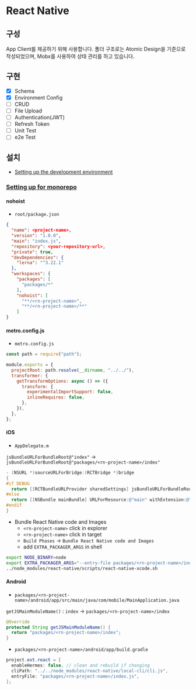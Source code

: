 # React Native

## 구성

App Client를 제공하기 위해 사용합니다. 폴더 구조로는 Atomic Design을 기준으로 작성되었으며, Mobx를 사용하여 상태 관리를 하고 있습니다.

## 구현

* [x] Schema
* [x] Environment Config
* [ ] CRUD
* [ ] File Upload
* [ ] Authentication(JWT)
* [ ] Refresh Token
* [ ] Unit Test
* [ ] e2e Test

## 설치

* [Setting up the development environment](https://reactnative.dev/docs/environment-setup)

### [Setting up for monorepo](https://velog.io/@younuk23/React-Native-CRA-MonoRepo-%ED%99%98%EA%B2%BD-%EA%B5%AC%EC%B6%95%ED%95%98%EA%B8%B0)

#### nohoist

* `root/package.json`

```json
{
  "name": <project-name>,
  "version": "1.0.0",
  "main": "index.js",
  "repository": <your-repository-url>,
  "private": true,
  "devDependencies": {
    "lerna": "^3.22.1"
  },
  "workspaces": {
    "packages": [
      "packages/*"
    ],
    "nohoist": [
      "**/<rn-project-name>",
      "**/<rn-project-name>/**"
    ]
}
```

#### metro.config.js

* `metro.config.js`

```js
const path = require("path");

module.exports = {
  projectRoot: path.resolve(__dirname, "../../"),
  transformer: {
    getTransformOptions: async () => ({
      transform: {
        experimentalImportSupport: false,
        inlineRequires: false,
      },
    }),
  },
};
```

#### iOS

* `AppDelegate.m`

`jsBundleURLForBundleRoot@"index"` -> `jsBundleURLForBundleRoot@"packages/<rn-project-name>/index"`

```objective-c
- (NSURL *)sourceURLForBridge:(RCTBridge *)bridge
{
#if DEBUG
  return [[RCTBundleURLProvider sharedSettings] jsBundleURLForBundleRoot:@"packages/<rn-project-name>/index" fallbackResource:nil];
#else
  return [[NSBundle mainBundle] URLForResource:@"main" withExtension:@"jsbundle"];
#endif
}
```

* Bundle React Native code and Images
  * `<rn-project-name>` click in explorer
  * `<rn-project-name>` click in target
  * `Build Phases` -> `Bundle React Native code and Images`
  * add `EXTRA_PACKAGER_ARGS` in shell

```sh
export NODE_BINARY=node
export EXTRA_PACKAGER_ARGS="--entry-file packages/<rn-project-name>/index.js --reset-cache"
../node_modules/react-native/scripts/react-native-xcode.sh
```

#### Android

* `packages/<rn-project-name>/android/app/src/main/java/com/mobile/MainApplication.java`

`getJSMainModuleName()` : `index` -> `packages/<rn-project-name>/index`

```java
@Override
protected String getJSMainModuleName() {
  return "packages/<rn-project-name>/index";
}
```

* `packages/<rn-project-name>/android/app/build.gradle`

```java
project.ext.react = [
  enableHermes: false, // clean and rebuild if changing
  cliPath: "../../node_modules/react-native/local-cli/cli.js",
  entryFile: "packages/<rn-project-name>/index.js",
];
```